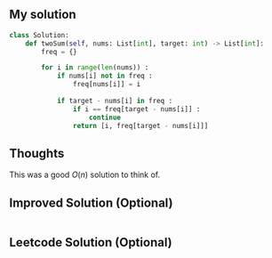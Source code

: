 
## My solution

```python
class Solution:
    def twoSum(self, nums: List[int], target: int) -> List[int]:
        freq = {}

        for i in range(len(nums)) :
            if nums[i] not in freq :
                freq[nums[i]] = i
            
            if target - nums[i] in freq :
                if i == freq[target - nums[i]] :
                    continue
                return [i, freq[target - nums[i]]]

```

## Thoughts
This was a good $O(n)$ solution to think of.

## Improved Solution (Optional)

```python

```

## Leetcode Solution (Optional)

```python

```
